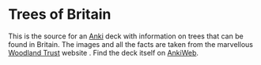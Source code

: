 # Trees of Britain

This is the source for an [Anki](https://ankiweb.net/decks) deck with information on trees that can be found in Britain. The images and all the facts are taken from the marvellous [Woodland Trust](https://www.woodlandtrust.org.uk) website . Find the deck itself on [AnkiWeb](https://ankiweb.net/shared/info/2007419534?cb=1729259491086).
